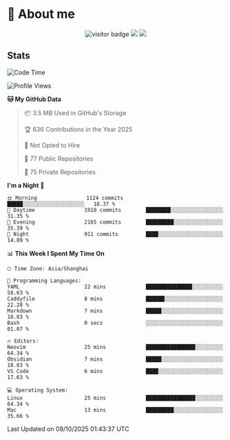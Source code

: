 <!-- ![](https://youpai.roccoshi.top/img/20200804214216.png) -->

# 🧐 About me
 
<p align="center">
<img src="https://visitor-badge.laobi.icu/badge?page_id=Lincest.Lincest&title=hits" alt="visitor badge"/>
<a href="mailto:imroccoshi@gmail.com"><img src="https://img.shields.io/badge/gmail-imroccoshi%40gmail.com-red"></a>
<a href="https://blog.roccoshi.top"><img src="https://img.shields.io/badge/blog-roccoshi-green"></a>
</p>

## Stats

<!--START_SECTION:waka-->
![Code Time](http://img.shields.io/badge/Code%20Time-2%2C807%20hrs%2031%20mins-blue)

![Profile Views](http://img.shields.io/badge/Profile%20Views-0-blue)

**🐱 My GitHub Data** 

> 📦 3.5 MB Used in GitHub's Storage 
 > 
> 🏆 636 Contributions in the Year 2025
 > 
> 🚫 Not Opted to Hire
 > 
> 📜 77 Public Repositories 
 > 
> 🔑 75 Private Repositories 
 > 
**I'm a Night 🦉** 

```text
🌞 Morning                1124 commits        █████░░░░░░░░░░░░░░░░░░░░   18.37 % 
🌆 Daytime                1918 commits        ████████░░░░░░░░░░░░░░░░░   31.35 % 
🌃 Evening                2165 commits        █████████░░░░░░░░░░░░░░░░   35.39 % 
🌙 Night                  911 commits         ████░░░░░░░░░░░░░░░░░░░░░   14.89 % 
```


📊 **This Week I Spent My Time On** 

```text
🕑︎ Time Zone: Asia/Shanghai

💬 Programming Languages: 
YAML                     22 mins             ███████████████░░░░░░░░░░   58.63 % 
Caddyfile                8 mins              ██████░░░░░░░░░░░░░░░░░░░   22.28 % 
Markdown                 7 mins              █████░░░░░░░░░░░░░░░░░░░░   18.03 % 
Bash                     0 secs              ░░░░░░░░░░░░░░░░░░░░░░░░░   01.07 % 

🔥 Editors: 
Neovim                   25 mins             ████████████████░░░░░░░░░   64.34 % 
Obsidian                 7 mins              █████░░░░░░░░░░░░░░░░░░░░   18.03 % 
VS Code                  6 mins              ████░░░░░░░░░░░░░░░░░░░░░   17.63 % 

💻 Operating System: 
Linux                    25 mins             ████████████████░░░░░░░░░   64.34 % 
Mac                      13 mins             █████████░░░░░░░░░░░░░░░░   35.66 % 
```


 Last Updated on 08/10/2025 01:43:37 UTC
<!--END_SECTION:waka-->


